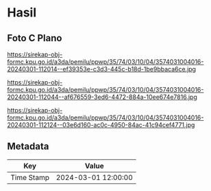 # Hasil

## Foto C Plano

https://sirekap-obj-formc.kpu.go.id/a3da/pemilu/ppwp/35/74/03/10/04/3574031004016-20240301-112014--ef39353e-c3d3-445c-b18d-1be9bbaca6ce.jpg

https://sirekap-obj-formc.kpu.go.id/a3da/pemilu/ppwp/35/74/03/10/04/3574031004016-20240301-112044--af676559-3ed6-4472-884a-10ee674e7816.jpg

https://sirekap-obj-formc.kpu.go.id/a3da/pemilu/ppwp/35/74/03/10/04/3574031004016-20240301-112124--03e6d160-ac0c-4950-84ac-41c94cef4771.jpg


## Metadata

| Key        | Value               |
| ---------- | ------------------- |
| Time Stamp | 2024-03-01 12:00:00 |



